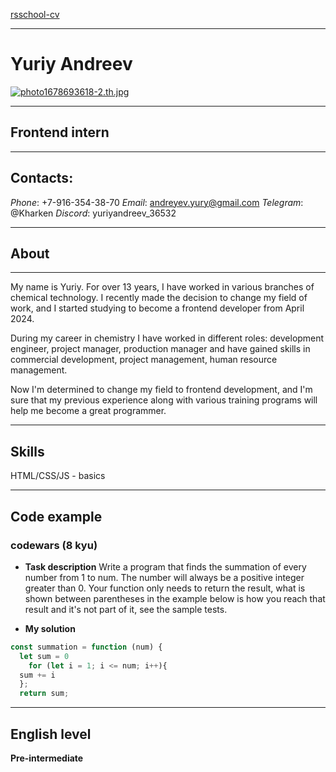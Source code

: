 [rsschool-cv]("https://github.com/Kharken/rsschool-cv")
___
#  Yuriy Andreev
[![photo1678693618-2.th.jpg](https://e.radikal.host/2024/06/19/photo1678693618-2.th.jpg)](https://radikal.host/i/f528mI)
___
## Frontend intern
___
## Contacts:

*Phone*: +7-916-354-38-70
*Email*: andreyev.yury@gmail.com
*Telegram*: @Kharken
*Discord*: yuriyandreev_36532
___
## About
___

My name is Yuriy. For over 13 years, I have worked in various branches of chemical technology. I recently made the decision to change my field of work, and I started studying to become a frontend developer from April 2024.

During my career in chemistry I have worked in different roles: development engineer, project manager, production manager and have gained skills in commercial development, project management, human resource management.

Now I'm determined to change my field to frontend development, and I'm sure that my previous experience along with various training programs will help me become a great programmer.
___
## Skills
HTML/CSS/JS - basics
___
## Code example
### codewars (8 kyu)
* **Task description**
Write a program that finds the summation of every number from 1 to num. The number will always be a positive integer greater than 0. Your function only needs to return the result, what is shown between parentheses in the example below is how you reach that result and it's not part of it, see the sample tests.

* **My solution**
```Javascript
const summation = function (num) {
  let sum = 0
    for (let i = 1; i <= num; i++){
  sum += i
  };
  return sum;
```
___
## English level
**Pre-intermediate**
